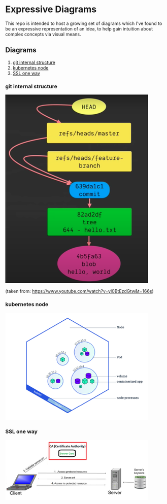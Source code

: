 # Expressive Diagrams

This repo is intended to host a growing set of diagrams which I've found to be an expressive representation of an idea, to help gain intuition about complex concepts via visual means.

## Diagrams

1. [git internal structure](#git-internal-structure)
2. [kubernetes node](#kubernetes-node)
3. [SSL one way](#SSL-one-way)

### git internal structure

<img src="https://github.com/kobibarhanin/expressive-diagrams/blob/main/diagrams/git_internal_structure.png?raw=true"
    width="450px" border="0" alt="git_internal_structure">

(taken from: https://www.youtube.com/watch?v=yI0BtEzdGtw&t=166s)

### kubernetes node

<img src="https://github.com/kobibarhanin/expressive-diagrams/blob/main/diagrams/kube_node.png?raw=true"
    width="450px" border="0" alt="kube_node">

### SSL one way

<img src="https://github.com/kobibarhanin/expressive-diagrams/blob/main/diagrams/ssl_one_way.png?raw=true"
    width="450px" border="0" alt="ssl_one_way">
